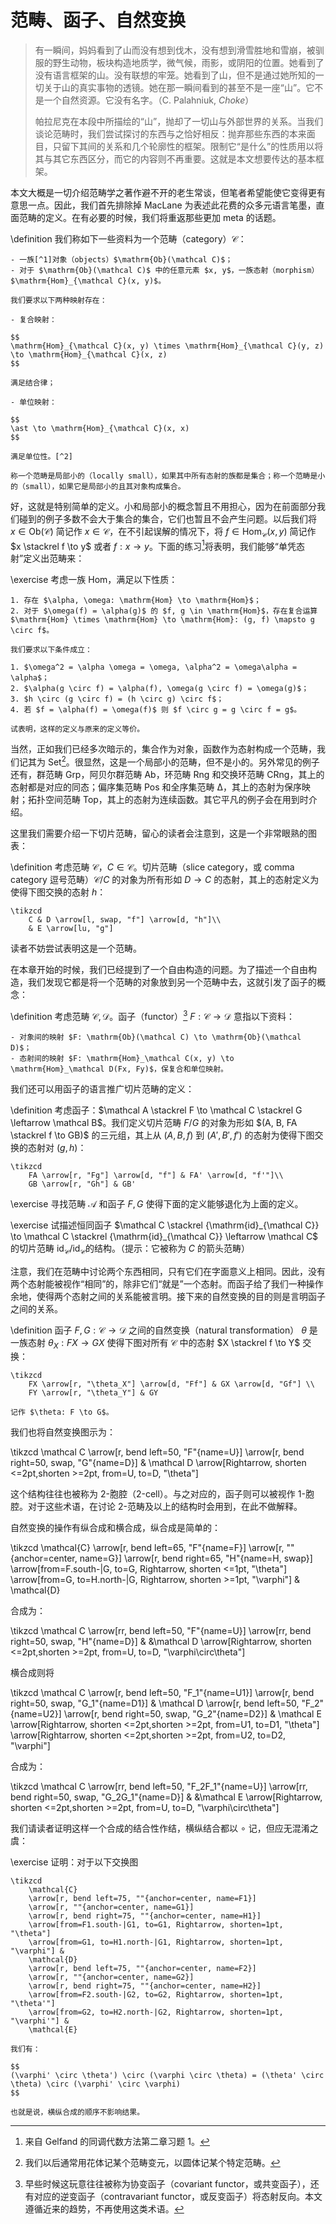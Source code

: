 # 范畴、函子、自然变换

> 有一瞬间，妈妈看到了山而没有想到伐木，没有想到滑雪胜地和雪崩，被驯服的野生动物，板块构造地质学，微气候，雨影，或阴阳的位置。她看到了没有语言框架的山。没有联想的牢笼。她看到了山，但不是通过她所知的一切关于山的真实事物的透镜。她在那一瞬间看到的甚至不是一座“山”。它不是一个自然资源。它没有名字。（C. Palahniuk, *Choke*）
>
> 帕拉尼克在本段中所描绘的“山”，抛却了一切山与外部世界的关系。当我们谈论范畴时，我们尝试探讨的东西与之恰好相反：抛弃那些东西的本来面目，只留下其间的关系和几个轮廓性的框架。限制它“是什么”的性质用以将其与其它东西区分，而它的内容则不再重要。这就是本文想要传达的基本框架。

本文大概是一切介绍范畴学之著作避不开的老生常谈，但笔者希望能使它变得更有意思一点。因此，我们首先排除掉 MacLane 为表述此花费的众多元语言笔墨，直面范畴的定义。在有必要的时候，我们将重返那些更加 meta 的话题。

\definition
    我们称如下一些资料为一个范畴（category）$\mathcal C$：

    - 一族[^1]对象（objects）$\mathrm{Ob}(\mathcal C)$；
    - 对于 $\mathrm{Ob}(\mathcal C)$ 中的任意元素 $x, y$，一族态射（morphism） $\mathrm{Hom}_{\mathcal C}(x, y)$。

    我们要求以下两种映射存在：

    - 复合映射：

    $$
    \mathrm{Hom}_{\mathcal C}(x, y) \times \mathrm{Hom}_{\mathcal C}(y, z) \to \mathrm{Hom}_{\mathcal C}(x, z)
    $$

    满足结合律；

    - 单位映射：

    $$
    \ast \to \mathrm{Hom}_{\mathcal C}(x, x)
    $$
    
    满足单位性。[^2]

    称一个范畴是局部小的（locally small），如果其中所有态射的族都是集合；称一个范畴是小的（small），如果它是局部小的且其对象构成集合。

[^1]: 这里的首要目的是安慰那些集合论学家：哈，不是集合，不要担心罗素悖论。如果你对此感到不满，核心的处理方式是引入大基数公理：对于任意基数 $\kappa$ 都能找到一个不可达基数 $\kappa'$ 满足 $\kappa' > \kappa$。所谓的不可达基数指的是所有自己及成员基数都小于 $\kappa'$ 的集合都满足 ZFC 公理系统。通过这种方式构建层垒宇宙。参见 Markus Land 的论述。MacLane 和李文威老师的教材都是直接引入宇宙，笔者更偏好这种在 ZFC 外添加大基数公理的手段，尽管两者本质上并无不同。

[^2]: $\ast$ 指单元素集。

好，这就是特别简单的定义。小和局部小的概念暂且不用担心，因为在前面部分我们碰到的例子多数不会大于集合的集合，它们也暂且不会产生问题。以后我们将 $x \in \mathrm{Ob}(\mathcal C)$ 简记作 $x \in \mathcal C$，在不引起误解的情况下，将 $f \in \mathrm{Hom}_{\mathcal C}(x, y)$ 简记作 $x \stackrel f \to y$ 或者 $f: x \to y$。下面的练习[^3]将表明，我们能够“单凭态射”定义出范畴来：

[^3]: 来自 Gelfand 的同调代数方法第二章习题 1。

\exercise
    考虑一族 $\mathrm{Hom}$，满足以下性质：
    
    1. 存在 $\alpha, \omega: \mathrm{Hom} \to \mathrm{Hom}$；
    2. 对于 $\omega(f) = \alpha(g)$ 的 $f, g \in \mathrm{Hom}$，存在复合运算 $\mathrm{Hom} \times \mathrm{Hom} \to \mathrm{Hom}: (g, f) \mapsto g \circ f$。

    我们要求以下条件成立：

    1. $\omega^2 = \alpha \omega = \omega, \alpha^2 = \omega\alpha = \alpha$；
    2. $\alpha(g \circ f) = \alpha(f), \omega(g \circ f) = \omega(g)$；
    3. $h \circ (g \circ f) = (h \circ g) \circ f$；
    4. 若 $f = \alpha(f) = \omega(f)$ 则 $f \circ g = g \circ f = g$。 

    试表明，这样的定义与原来的定义等价。

当然，正如我们已经多次暗示的，集合作为对象，函数作为态射构成一个范畴，我们记其为 $\mathsf{Set}$[^4]。很显然，这是一个局部小的范畴，但不是小的。另外常见的例子还有，群范畴 $\mathsf{Grp}$，阿贝尔群范畴 $\mathsf{Ab}$，环范畴 $\mathsf{Rng}$ 和交换环范畴 $\mathsf{CRng}$，其上的态射都是对应的同态；偏序集范畴 $\mathsf{Pos}$ 和全序集范畴 $\mathsf{\Delta}$，其上的态射为保序映射；拓扑空间范畴 $\mathsf{Top}$，其上的态射为连续函数。其它平凡的例子会在用到时介绍。

[^4]: 我们以后通常用花体记某个范畴变元，以圆体记某个特定范畴。

这里我们需要介绍一下切片范畴，留心的读者会注意到，这是一个非常眼熟的图表：

\definition
    考虑范畴 $\mathcal C$，$C \in \mathcal C$。切片范畴（slice category，或 comma category 逗号范畴）$\mathcal C / C$ 的对象为所有形如 $D \to C$ 的态射，其上的态射定义为使得下图交换的态射 $h$：

    \tikzcd
        C & D \arrow[l, swap, "f"] \arrow[d, "h"]\\
        & E \arrow[lu, "g"]

读者不妨尝试表明这是一个范畴。

在本章开始的时候，我们已经提到了一个自由构造的问题。为了描述一个自由构造，我们发现它都是将一个范畴的对象放到另一个范畴中去，这就引发了函子的概念：

\definition
    考虑范畴 $\mathcal C, \mathcal D$。函子（functor）[^5] $F: \mathcal C \to \mathcal D$ 意指以下资料：

    - 对象间的映射 $F: \mathrm{Ob}(\mathcal C) \to \mathrm{Ob}(\mathcal D)$；
    - 态射间的映射 $F: \mathrm{Hom}_\mathcal C(x, y) \to \mathrm{Hom}_\mathcal D(Fx, Fy)$，保复合和单位映射。

[^5]: 早些时候这玩意往往被称为协变函子（covariant functor，或共变函子），还有对应的逆变函子（contravariant functor，或反变函子）将态射反向。本文遵循近来的趋势，不再使用这类术语。

我们还可以用函子的语言推广切片范畴的定义：

\definition
    考虑函子：$\mathcal A \stackrel F \to \mathcal C \stackrel G \leftarrow \mathcal B$。我们定义切片范畴 $F / G$ 的对象为形如 $(A, B, FA \stackrel f \to GB)$ 的三元组，其上从 $(A, B, f)$ 到 $(A', B', f')$ 的态射为使得下图交换的态射对 $(g, h)$：
    
    \tikzcd
        FA \arrow[r, "Fg"] \arrow[d, "f"] & FA' \arrow[d, "f'"]\\
        GB \arrow[r, "Gh"] & GB'

\exercise
    寻找范畴 $\mathcal A$ 和函子 $F, G$ 使得下面的定义能够退化为上面的定义。

\exercise
    试描述恒同函子 $\mathcal C \stackrel {\mathrm{id}_{\mathcal C}} \to \mathcal C \stackrel {\mathrm{id}_{\mathcal C}} \leftarrow \mathcal C$ 的切片范畴 ${\mathrm{id}_{\mathcal C}} / {\mathrm{id}_{\mathcal C}}$的结构。（提示：它被称为 $C$ 的箭头范畴） 

注意，我们在范畴中讨论两个东西相同，只有它们在字面意义上相同。因此，没有两个态射能被视作“相同”的，除非它们“就是”一个态射。而函子给了我们一种操作余地，使得两个态射之间的关系能被言明。接下来的自然变换的目的则是言明函子之间的关系。

\definition
    函子 $F, G: \mathcal C \to \mathcal D$ 之间的自然变换（natural transformation） $\theta$ 是一族态射 $\theta_X: FX \to GX$ 使得下图对所有 $\mathcal C$ 中的态射 $X \stackrel f \to Y$ 交换：

    \tikzcd
        FX \arrow[r, "\theta_X"] \arrow[d, "Ff"] & GX \arrow[d, "Gf"] \\
        FY \arrow[r, "\theta_Y"] & GY

    记作 $\theta: F \to G$。


我们也将自然变换图示为：

\tikzcd
    \mathcal C \arrow[r, bend left=50, "F"{name=U}] \arrow[r, bend right=50, swap, "G"{name=D}] & \mathcal D \arrow[Rightarrow, shorten <=2pt,shorten >=2pt, from=U, to=D, "\theta"]
    
这个结构往往也被称为 2-胞腔（2-cell）。与之对应的，函子则可以被视作 1-胞腔。对于这些术语，在讨论 2-范畴及以上的结构时会用到，在此不做解释。

自然变换的操作有纵合成和横合成，纵合成是简单的：

\tikzcd
    \mathcal{C}
    \arrow[r, bend left=65, "F"{name=F}]
    \arrow[r, ""{anchor=center, name=G}]
    \arrow[r, bend right=65, "H"{name=H, swap}]
    \arrow[from=F.south-|G, to=G, Rightarrow, shorten <=1pt, "\theta"] 
    \arrow[from=G, to=H.north-|G, Rightarrow, shorten >=1pt, "\varphi"] &
    \mathcal{D}

合成为：

\tikzcd
    \mathcal C \arrow[rr, bend left=50, "F"{name=U}] \arrow[rr, bend right=50, swap, "H"{name=D}] & &\mathcal D \arrow[Rightarrow, shorten <=2pt,shorten >=2pt, from=U, to=D, "\varphi\circ\theta"]

横合成则将

\tikzcd
    \mathcal C \arrow[r, bend left=50, "F_1"{name=U1}] \arrow[r, bend right=50, swap, "G_1"{name=D1}] & \mathcal D \arrow[r, bend left=50, "F_2"{name=U2}] \arrow[r, bend right=50, swap, "G_2"{name=D2}] &
    \mathcal E
    \arrow[Rightarrow, shorten <=2pt,shorten >=2pt, from=U1, to=D1, "\theta"]
    \arrow[Rightarrow, shorten <=2pt,shorten >=2pt, from=U2, to=D2, "\varphi"]

合成为：

\tikzcd
    \mathcal C \arrow[rr, bend left=50, "F_2F_1"{name=U}] \arrow[rr, bend right=50, swap, "G_2G_1"{name=D}] & &\mathcal E \arrow[Rightarrow, shorten <=2pt,shorten >=2pt, from=U, to=D, "\varphi\circ\theta"]

我们请读者证明这样一个合成的结合性作结，横纵结合都以 $\circ$ 记，但应无混淆之虞：

\exercise
    证明：对于以下交换图

    \tikzcd
        \mathcal{C}
        \arrow[r, bend left=75, ""{anchor=center, name=F1}]
        \arrow[r, ""{anchor=center, name=G1}]
        \arrow[r, bend right=75, ""{anchor=center, name=H1}]
        \arrow[from=F1.south-|G1, to=G1, Rightarrow, shorten=1pt, "\theta"] 
        \arrow[from=G1, to=H1.north-|G1, Rightarrow, shorten=1pt, "\varphi"] &
        \mathcal{D}
        \arrow[r, bend left=75, ""{anchor=center, name=F2}]
        \arrow[r, ""{anchor=center, name=G2}]
        \arrow[r, bend right=75, ""{anchor=center, name=H2}]
        \arrow[from=F2.south-|G2, to=G2, Rightarrow, shorten=1pt, "\theta'"] 
        \arrow[from=G2, to=H2.north-|G2, Rightarrow, shorten=1pt, "\varphi'"] &
        \mathcal{E}

    我们有：

    $$
    (\varphi' \circ \theta') \circ (\varphi \circ \theta) = (\theta' \circ \theta) \circ (\varphi' \circ \varphi)
    $$

    也就是说，横纵合成的顺序不影响结果。